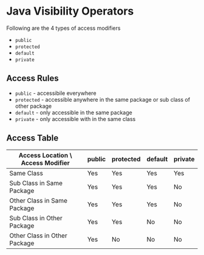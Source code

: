 # Java Visibility Operators
Following are the 4 types of access modifiers
- `public`
- `protected`
- `default`
- `private`

## Access Rules
- `public` - accessibile everywhere 
- `protected` - accessible anywhere in the same package or sub class of other package
- `default` - only accessible  in the same package
- `private` - only accessible with in the same class

## Access Table

| Access Location \ Access Modifier | public | protected | default | private | 
|-----------------------------------|--------|-----------|---------|---------| 
| Same Class                        | Yes    | Yes       | Yes     | Yes     | 
| Sub Class in Same Package         | Yes    | Yes       | Yes     | No      | 
| Other Class in Same Package       | Yes    | Yes       | Yes     | No      | 
| Sub Class in Other Package        | Yes    | Yes       | No      | No      | 
| Other Class in Other Package      | Yes    | No        | No      | No      | 
